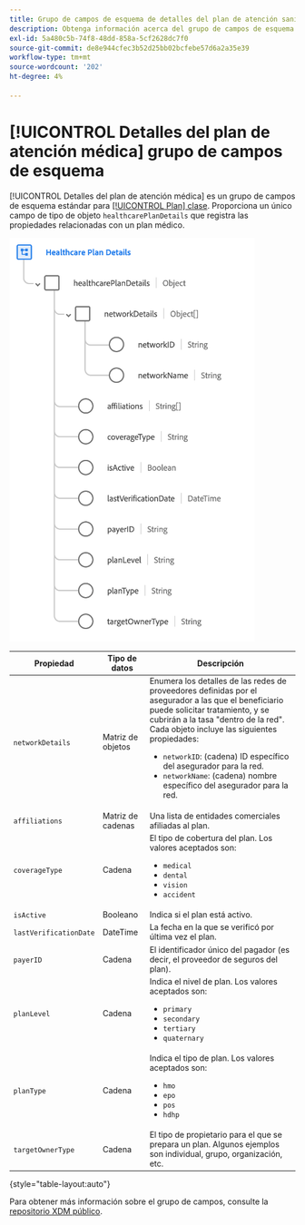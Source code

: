 ```yaml
---
title: Grupo de campos de esquema de detalles del plan de atención sanitaria
description: Obtenga información acerca del grupo de campos de esquema Detalles del plan de atención médica.
exl-id: 5a480c5b-74f8-48dd-858a-5cf2628dc7f0
source-git-commit: de8e944cfec3b52d25bb02bcfebe57d6a2a35e39
workflow-type: tm+mt
source-wordcount: '202'
ht-degree: 4%

---
```


# [!UICONTROL Detalles del plan de atención médica] grupo de campos de esquema

[!UICONTROL Detalles del plan de atención médica] es un grupo de campos de esquema estándar para [[!UICONTROL Plan] clase](../../classes/plan.md). Proporciona un único campo de tipo de objeto `healthcarePlanDetails` que registra las propiedades relacionadas con un plan médico.

![](../../images/field-groups/plan/healthcare-plan-details.png)

| Propiedad | Tipo de datos | Descripción |
| --- | --- | --- |
| `networkDetails` | Matriz de objetos | Enumera los detalles de las redes de proveedores definidas por el asegurador a las que el beneficiario puede solicitar tratamiento, y se cubrirán a la tasa &quot;dentro de la red&quot;. Cada objeto incluye las siguientes propiedades: <ul><li>`networkID`: (cadena) ID específico del asegurador para la red.</li><li>`networkName`: (cadena) nombre específico del asegurador para la red.</li></ul> |
| `affiliations` | Matriz de cadenas | Una lista de entidades comerciales afiliadas al plan. |
| `coverageType` | Cadena | El tipo de cobertura del plan. Los valores aceptados son:<ul><li>`medical`</li><li>`dental`</li><li>`vision`</li><li>`accident`</li></ul> |
| `isActive` | Booleano | Indica si el plan está activo. |
| `lastVerificationDate` | DateTime | La fecha en la que se verificó por última vez el plan. |
| `payerID` | Cadena | El identificador único del pagador (es decir, el proveedor de seguros del plan). |
| `planLevel` | Cadena | Indica el nivel de plan. Los valores aceptados son:<ul><li>`primary`</li><li>`secondary`</li><li>`tertiary`</li><li>`quaternary`</li></ul> |
| `planType` | Cadena | Indica el tipo de plan. Los valores aceptados son:<ul><li>`hmo`</li><li>`epo`</li><li>`pos`</li><li>`hdhp`</li></ul> |
| `targetOwnerType` | Cadena | El tipo de propietario para el que se prepara un plan. Algunos ejemplos son individual, grupo, organización, etc. |

{style="table-layout:auto"}

Para obtener más información sobre el grupo de campos, consulte la [repositorio XDM público](https://github.com/adobe/xdm/blob/master/docs/reference/fieldgroups/plan/healthcare-plan-details.schema.json).
